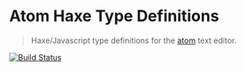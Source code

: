 
# Atom Haxe Type Definitions

> Haxe/Javascript type definitions for the [atom](https://atom.io/docs/api) text editor.

[![Build Status](https://travis-ci.org/tong/hxatom.svg?branch=master)](https://travis-ci.org/tong/hxatom)
